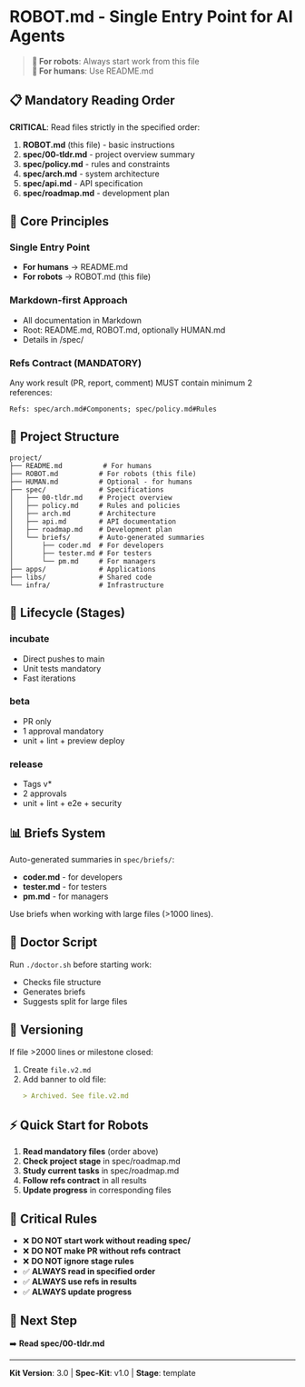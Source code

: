 # ROBOT.md - Single Entry Point for AI Agents

> **🤖 For robots**: Always start work from this file  
> **👥 For humans**: Use README.md

## 📋 Mandatory Reading Order

**CRITICAL**: Read files strictly in the specified order:

1. **ROBOT.md** (this file) - basic instructions
2. **spec/00-tldr.md** - project overview summary  
3. **spec/policy.md** - rules and constraints
4. **spec/arch.md** - system architecture
5. **spec/api.md** - API specification
6. **spec/roadmap.md** - development plan

## 🎯 Core Principles

### Single Entry Point
- **For humans** → README.md
- **For robots** → ROBOT.md (this file)

### Markdown-first Approach
- All documentation in Markdown
- Root: README.md, ROBOT.md, optionally HUMAN.md
- Details in /spec/

### Refs Contract (MANDATORY)
Any work result (PR, report, comment) MUST contain minimum 2 references:

```
Refs: spec/arch.md#Components; spec/policy.md#Rules
```

## 📁 Project Structure

```
project/
├── README.md          # For humans
├── ROBOT.md          # For robots (this file)
├── HUMAN.md          # Optional - for humans
├── spec/             # Specifications
│   ├── 00-tldr.md    # Project overview
│   ├── policy.md     # Rules and policies
│   ├── arch.md       # Architecture
│   ├── api.md        # API documentation
│   ├── roadmap.md    # Development plan
│   └── briefs/       # Auto-generated summaries
│       ├── coder.md  # For developers
│       ├── tester.md # For testers
│       └── pm.md     # For managers
├── apps/             # Applications
├── libs/             # Shared code
└── infra/            # Infrastructure
```

## 🔄 Lifecycle (Stages)

### incubate
- Direct pushes to main
- Unit tests mandatory
- Fast iterations

### beta  
- PR only
- 1 approval mandatory
- unit + lint + preview deploy

### release
- Tags v*
- 2 approvals
- unit + lint + e2e + security

## 📊 Briefs System

Auto-generated summaries in `spec/briefs/`:
- **coder.md** - for developers
- **tester.md** - for testers  
- **pm.md** - for managers

Use briefs when working with large files (>1000 lines).

## 🔧 Doctor Script

Run `./doctor.sh` before starting work:
- Checks file structure
- Generates briefs
- Suggests split for large files

## 📝 Versioning

If file >2000 lines or milestone closed:
1. Create `file.v2.md`
2. Add banner to old file:
   ```markdown
   > Archived. See file.v2.md
   ```

## ⚡ Quick Start for Robots

1. **Read mandatory files** (order above)
2. **Check project stage** in spec/roadmap.md
3. **Study current tasks** in spec/roadmap.md
4. **Follow refs contract** in all results
5. **Update progress** in corresponding files

## 🚨 Critical Rules

- ❌ **DO NOT start work without reading spec/**
- ❌ **DO NOT make PR without refs contract**
- ❌ **DO NOT ignore stage rules**
- ✅ **ALWAYS read in specified order**
- ✅ **ALWAYS use refs in results**
- ✅ **ALWAYS update progress**

## 🔗 Next Step

➡️ **Read spec/00-tldr.md**

---

**Kit Version**: 3.0 | **Spec-Kit**: v1.0 | **Stage**: template
